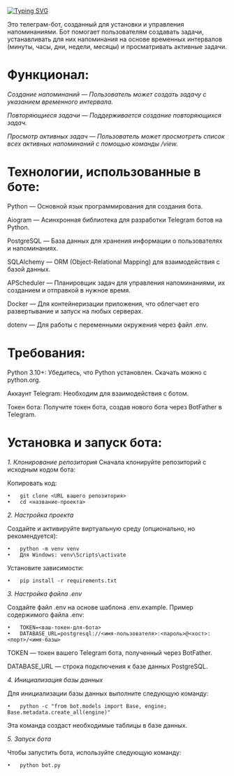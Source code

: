 [![Typing SVG](https://readme-typing-svg.herokuapp.com?color=%2336BCF7&lines=Wildberries+Bot)](https://git.io/typing-svg)

Это телеграм-бот, созданный для установки и управления напоминаниями. Бот помогает пользователям создавать задачи, устанавливать для них напоминания на основе временных интервалов (минуты, часы, дни, недели, месяцы) и просматривать активные задачи.

# Функционал:
_Создание напоминаний — Пользователь может создать задачу с указанием временного интервала._

_Повторяющиеся задачи — Поддерживается создание повторяющихся задач._

_Просмотр активных задач — Пользователь может просмотреть список всех активных напоминаний с помощью команды /view._


# Технологии, использованные в боте:
Python — Основной язык программирования для создания бота.

Aiogram — Асинхронная библиотека для разработки Telegram ботов на Python.

PostgreSQL — База данных для хранения информации о пользователях и напоминаниях.

SQLAlchemy — ORM (Object-Relational Mapping) для взаимодействия с базой данных.

APScheduler — Планировщик задач для управления напоминаниями, их созданием и отправкой в нужное время.

Docker — Для контейнеризации приложения, что облегчает его развертывание и запуск на любых серверах.

dotenv — Для работы с переменными окружения через файл .env.


# Требования:

Python 3.10+: Убедитесь, что Python установлен. Скачать можно с python.org.

Аккаунт Telegram: Необходим для взаимодействия с ботом.

Токен бота: Получите токен бота, создав нового бота через BotFather в Telegram.


# Установка и запуск бота:

_1. Клонирование репозитория_
Сначала клонируйте репозиторий с исходным кодом бота:

Копировать код: 

    •	git clone <URL вашего репозитория>
    •	cd <название-проекта>

_2. Настройка проекта_

Создайте и активируйте виртуальную среду (опционально, но рекомендуется):

    •	python -m venv venv
    •	Для Windows: venv\Scripts\activate

Установите зависимости:

    •	pip install -r requirements.txt

_3. Настройка файла .env_

Создайте файл .env на основе шаблона .env.example. Пример содержимого файла .env:

    •	TOKEN=<ваш-токен-для-бота>
    •	DATABASE_URL=postgresql://<имя-пользователя>:<пароль>@<хост>:<порт>/<имя-базы>

TOKEN — токен вашего Telegram бота, полученный через BotFather.

DATABASE_URL — строка подключения к базе данных PostgreSQL.

_4. Инициализация базы данных_

Для инициализации базы данных выполните следующую команду:

    •	python -c "from bot.models import Base, engine; Base.metadata.create_all(engine)"

Эта команда создаст необходимые таблицы в базе данных.

_5. Запуск бота_

Чтобы запустить бота, используйте следующую команду:

    •	python bot.py


